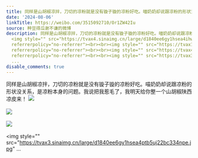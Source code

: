```yaml
---
title: 同样是山胡椒凉拌，刀切的凉粉就是没有镟子镟的凉粉好吃。喵奶奶却说跟凉粉的形状没关系，是凉粉本身的问题。我说把我惹毛了，我明天给你整一个山胡椒陕西凉皮来...
date: '2024-08-06'
linkTitle: https://weibo.com/3515092710/Or1ZW42Iu
source: 种豆得瓜谢不谦的微博
description: 同样是山胡椒凉拌，刀切的凉粉就是没有镟子镟的凉粉好吃。喵奶奶却说跟凉粉的形状没关系，是凉粉本身的问题。我说把我惹毛了，我明天给你整一个山胡椒陕西凉皮来！
  <img style="" src="https://tvax4.sinaimg.cn/large/d1840ee6gy1hsea4ihwlrj22bc334hdv.jpg"
  referrerpolicy="no-referrer"><br><br><img style="" src="https://tvax1.sinaimg.cn/large/d1840ee6gy1hsea4kgm7mj22bc334b2b.jpg"
  referrerpolicy="no-referrer"><br><br><img style="" src="https://tvax4.sinaimg.cn/large/d1840ee6gy1hsea4m8r4mj22bc334b2b.jpg"
  referrerpolicy="no-referrer"><br><br><img style="" src="https://tvax3.sinaimg.cn/large/d1840ee6gy1hsea4ptb5uj22bc334npe.jpg"
  ...
disable_comments: true
---
```

同样是山胡椒凉拌，刀切的凉粉就是没有镟子镟的凉粉好吃。喵奶奶却说跟凉粉的形状没关系，是凉粉本身的问题。我说把我惹毛了，我明天给你整一个山胡椒陕西凉皮来！ <img style="" src="https://tvax4.sinaimg.cn/large/d1840ee6gy1hsea4ihwlrj22bc334hdv.jpg" referrerpolicy="no-referrer"><br><br><img style="" src="https://tvax1.sinaimg.cn/large/d1840ee6gy1hsea4kgm7mj22bc334b2b.jpg" referrerpolicy="no-referrer"><br><br><img style="" src="https://tvax4.sinaimg.cn/large/d1840ee6gy1hsea4m8r4mj22bc334b2b.jpg" referrerpolicy="no-referrer"><br><br><img style="" src="https://tvax3.sinaimg.cn/large/d1840ee6gy1hsea4ptb5uj22bc334npe.jpg" ...